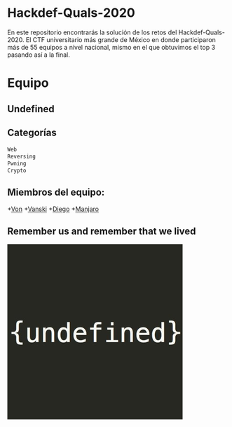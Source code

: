 # Hackdef-Quals-2020

En este repositorio encontrarás la solución de los retos del Hackdef-Quals-2020. 
El CTF universitario más grande de México en donde participaron más de 55 equipos a nivel nacional,
mismo en el que obtuvimos el top 3 pasando así a la final.

# Equipo

## Undefined

## Categorías

```
Web
Reversing
Pwning
Crypto
```

## Miembros del equipo:

+[Von](https://twitter.com/developerjesus)
+[Vanski](https://github.com/ivanmedina)
+[Diego](https://github.com/Drdzmtz)
+[Manjaro](https://github.com/mariomanza150)

## Remember us and remember that we lived

![Undefined](undefined.jpg)